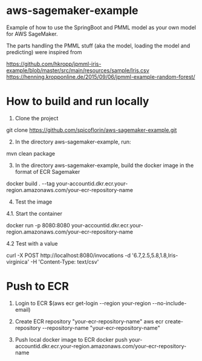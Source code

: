 # aws-sagemaker-example
Example of how to use the SpringBoot and PMML model as your own model for AWS SageMaker.

The parts handling the PMML stuff (aka the model, loading the model and predicting) were inspired from

https://github.com/hkropp/jpmml-iris-example/blob/master/src/main/resources/sample/Iris.csv
https://henning.kropponline.de/2015/09/06/jpmml-example-random-forest/

# How to build and run locally
1. Clone the project

git clone https://github.com/spicoflorin/aws-sagemaker-example.git

2. In the directory aws-sagemaker-example, run:
  
  mvn clean package
  
3. In the directory aws-sagemaker-example, build the docker image in the format of ECR Sagemaker  

docker build . --tag your-accountid.dkr.ecr.your-region.amazonaws.com/your-ecr-repository-name

4. Test the image

4.1. Start the container 

docker  run -p 8080:8080 your-accountid.dkr.ecr.your-region.amazonaws.com/your-ecr-repository-name

4.2 Test with a value

curl -X POST http://localhost:8080/invocations -d '6.7,2.5,5.8,1.8,Iris-virginica' -H 'Content-Type: text/csv'

# Push to ECR
1. Login to ECR
$(aws ecr get-login --region your-region --no-include-email)

2. Create ECR repository "your-ecr-repository-name"
aws ecr create-repository --repository-name "your-ecr-repository-name"

3. Push local docker image to ECR
docker push your-accountid.dkr.ecr.your-region.amazonaws.com/your-ecr-repository-name

